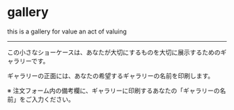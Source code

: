 # gallery
this is a gallery for value an act of valuing

___

この小さなショーケースは、あなたが大切にするものを大切に展示するためのギャラリーです。

ギャラリーの正面には、あなたの希望するギャラリーの名前を印刷します。

※ 注文フォーム内の備考欄に、ギャラリーに印刷するあなたの「ギャラリーの名前」をご入力ください。
